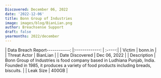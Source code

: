 ```yaml
---
Discovered: December 06, 2022
date: '2022-12-06'
title: Bonn Group of Industries
image: images/blog/BianLian.png
author: Breachsense Support
draft: false
yearmonths: 2022/december
---
```


| Data Breach Report------------:     |:-------------:    | :-----:|
| Victim      | bonn.in      | 
| Threat Actor      | BianLian      | 
| Date Discovered      | Dec 06, 2022      | 
| Description      | Bonn Group of Industries is food company based in Ludhiana Punjab, India. Founded in 1985, it produces a variety of food products including breads, biscuits.      | 
| Leak Size      | 400GB      | 

